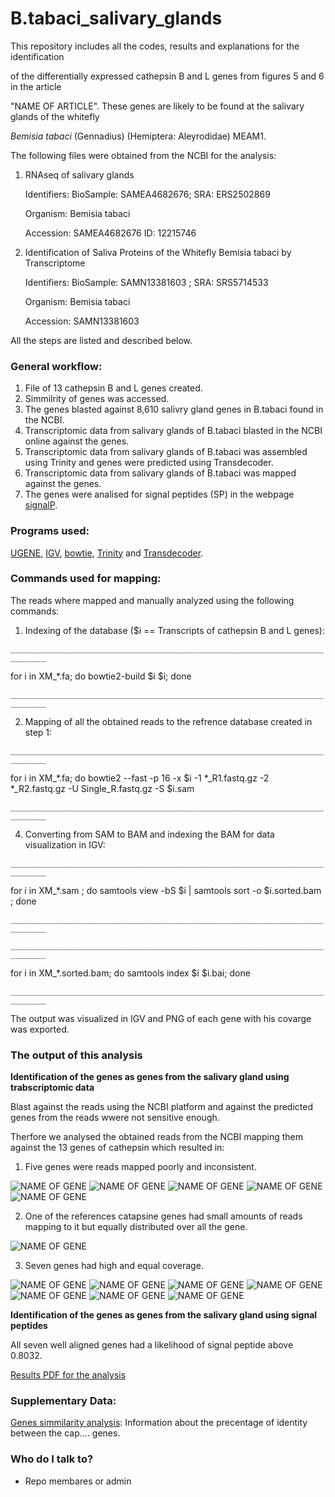 # B.tabaci_salivary_glands #


This repository includes all the codes, results  and explanations for the identification 

of the differentially expressed cathepsin B and L genes from figures 5 and 6 in the article

"NAME OF ARTICLE". These genes are likely to be found at the salivary glands of the whitefly

*Bemisia tabaci* (Gennadius) (Hemiptera: Aleyrodidae) MEAM1.



The following files were obtained from the NCBI for the analysis:

1. RNAseq of salivary glands

   Identifiers:	BioSample: SAMEA4682676; SRA: ERS2502869
   
   Organism:	Bemisia tabaci 
   
   Accession: SAMEA4682676	ID: 12215746

2. Identification of Saliva Proteins of the Whitefly Bemisia tabaci by Transcriptome

   Identifiers:	BioSample: SAMN13381603 ; SRA: SRS5714533
   
   Organism:	Bemisia tabaci
   
   Accession: SAMN13381603


All the steps are listed and described below.

### General workflow: ###

1. File of 13 cathepsin B and L genes created.
2. Simmilrity of genes was accessed.
3. The genes blasted against 8,610 salivry gland genes in B.tabaci found in the NCBI.
4. Transcriptomic data from salivary glands of B.tabaci blasted in the NCBI online against the genes.
5. Transcriptomic data from salivary glands of B.tabaci was assembled using Trinity and genes were predicted using Transdecoder.
6. Transcriptomic data from salivary glands of B.tabaci was mapped against the genes.
7. The genes were analised for signal peptides (SP) in the webpage [signalP](https://services.healthtech.dtu.dk/service.php?SignalP-5.0).


### Programs used: ###


[UGENE](LINK), [IGV](LINK), [bowtie](LINK), [Trinity](LINK) and [Transdecoder](link).



### Commands used for mapping: ###

The reads where mapped and manually analyzed using the following commands:

1. Indexing of the database ($i == Transcripts of cathepsin B and L genes):


`______________________________________________________________________________`



for i in XM_*.fa; do bowtie2-build $i $i; done

`______________________________________________________________________________`



2. Mapping of all the obtained reads to the refrence database created in step 1:


`______________________________________________________________________________`

for i in XM_*.fa; do bowtie2 --fast -p 16 -x $i  -1 *_R1.fastq.gz -2 *_R2.fastq.gz -U Single_R.fastq.gz -S $i.sam 

`______________________________________________________________________________`


4. Converting from SAM to BAM and indexing the BAM for data visualization in IGV: 


`______________________________________________________________________________`

for i in XM_*.sam ; do samtools view -bS $i | samtools sort -o $i.sorted.bam ; done

`______________________________________________________________________________`


`______________________________________________________________________________`

for i in XM_*.sorted.bam; do samtools index $i $i.bai; done

`______________________________________________________________________________`



The output was visualized in IGV and PNG of each gene with his covarge was exported.


 
### The output of this analysis ###


**Identification of the genes as genes from the salivary gland using trabscriptomic data**

Blast against the reads using the NCBI platform and against the predicted genes from the reads wwere not sensitive enough.

Therfore we analysed the obtained reads from the NCBI mapping them against the 13 genes of cathepsin which resulted in:

1. Five genes were reads mapped poorly and inconsistent.


![NAME OF GENE](http://url/to/img.png)
![NAME OF GENE](http://url/to/img.png)
![NAME OF GENE](http://url/to/img.png)
![NAME OF GENE](http://url/to/img.png)
![NAME OF GENE](http://url/to/img.png)


2. One of the references catapsine genes had small amounts of reads mapping to it but equally distributed over all the gene.


![NAME OF GENE](http://url/to/img.png)


3. Seven genes had high and equal coverage. 


![NAME OF GENE](http://url/to/img.png)
![NAME OF GENE](http://url/to/img.png)
![NAME OF GENE](http://url/to/img.png)
![NAME OF GENE](http://url/to/img.png)
![NAME OF GENE](http://url/to/img.png)
![NAME OF GENE](http://url/to/img.png)
![NAME OF GENE](http://url/to/img.png)


**Identification of the genes as genes from the salivary gland using signal peptides**

All seven well aligned genes had a likelihood of signal peptide above 0.8032. 

[Results PDF for the analysis](LINK)


### Supplementary Data: ###

[Genes simmilarity analysis](LINK): Information about the precentage of identity between the cap.... genes. 


### Who do I talk to? ###

* Repo membares or admin

